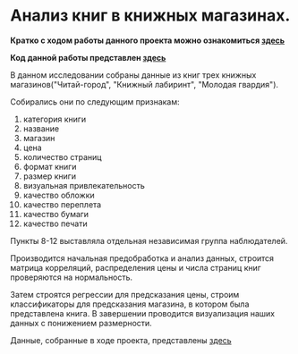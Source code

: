 # Анализ книг в книжных магазинах.
**Кратко с ходом работы данного проекта можно ознакомиться [здесь](https://github.com/Snackkie/Book_analysis/blob/main/book_analysis.pdf)**


**Код данной работы представлен [здесь](https://github.com/Snackkie/Book_analysis/blob/main/book_analysis.ipynb)**


В данном исследовании собраны данные из книг трех книжных магазинов("Читай-город", "Книжный лабиринт", "Молодая гвардия").

Собирались они по следующим признакам:
1. категория книги
2. название
3. магазин
4. цена
5. количество страниц
6. формат книги
7. размер книги
8. визуальная привлекательность
9. качество обложки
10. качество переплета
11. качество бумаги
12. качество печати

Пункты 8-12 выставляла отдельная независимая группа наблюдателей. 


Производится начальная предобработка и анализ данных, строится матрица корреляций, распределения цены и числа страниц книг проверяются на нормальность.

Затем строятся регрессии для предсказания цены, строим классификаторы для предсказания магазина, в котором была представлена книга.
В завершении проводится визуализация наших данных с понижением размерности.


Данные, собранные в ходе проекта, представлены [здесь](https://github.com/Snackkie/Book_analysis/blob/main/book_reviews.xlsx)



